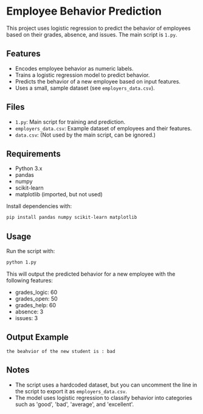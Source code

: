# Employee Behavior Prediction

This project uses logistic regression to predict the behavior of employees based on their grades, absence, and issues. The main script is `1.py`.

## Features
- Encodes employee behavior as numeric labels.
- Trains a logistic regression model to predict behavior.
- Predicts the behavior of a new employee based on input features.
- Uses a small, sample dataset (see `employers_data.csv`).

## Files
- `1.py`: Main script for training and prediction.
- `employers_data.csv`: Example dataset of employees and their features.
- `data.csv`: (Not used by the main script, can be ignored.)

## Requirements
- Python 3.x
- pandas
- numpy
- scikit-learn
- matplotlib (imported, but not used)

Install dependencies with:
```bash
pip install pandas numpy scikit-learn matplotlib
```

## Usage
Run the script with:
```bash
python 1.py
```

This will output the predicted behavior for a new employee with the following features:
- grades_logic: 60
- grades_open: 50
- grades_help: 60
- absence: 3
- issues: 3

## Output Example
```
the beahvior of the new student is : bad
```

## Notes
- The script uses a hardcoded dataset, but you can uncomment the line in the script to export it as `employers_data.csv`.
- The model uses logistic regression to classify behavior into categories such as 'good', 'bad', 'average', and 'excellent'. 
